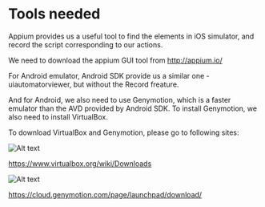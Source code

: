 # Tools needed

Appium provides us a useful tool to find the elements in iOS simulator, and record the script corresponding to our actions.

We need to download the appium GUI tool from http://appium.io/

For Android emulator, Android SDK provide us a similar one - uiautomatorviewer, but without the Record freature.

And for Android, we also need to use Genymotion, which is a faster emulator than the AVD provided by Android SDK. To install Genymotion, we also need to install VirtualBox.

To download VirtualBox and Genymotion, please go to following sites:

![Alt text](https://raw.githubusercontent.com/hy1984427/appium/master/images/virtualbox_logo.png "VirtualBox")

https://www.virtualbox.org/wiki/Downloads

![Alt text](https://raw.githubusercontent.com/hy1984427/appium/master/images/genymotion_logo.png "Genymotion")

https://cloud.genymotion.com/page/launchpad/download/
